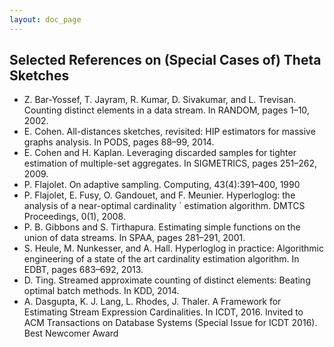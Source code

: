 ```yaml
---
layout: doc_page
---
```


## Selected References on (Special Cases of) Theta Sketches

* Z. Bar-Yossef, T. Jayram, R. Kumar, D. Sivakumar, and L. Trevisan. Counting distinct elements in a data stream. In RANDOM, pages 1–10, 2002.
* E. Cohen. All-distances sketches, revisited: HIP estimators for massive graphs analysis. In PODS, pages 88–99, 2014.
* E. Cohen and H. Kaplan. Leveraging discarded samples for tighter estimation of multiple-set aggregates. In SIGMETRICS, pages 251–262, 2009.
* P. Flajolet. On adaptive sampling. Computing, 43(4):391–400, 1990
* P. Flajolet, E. Fusy, O. Gandouet, and F. Meunier. Hyperloglog: the analysis of a near-optimal cardinality ´ estimation algorithm. DMTCS Proceedings, 0(1), 2008.
* P. B. Gibbons and S. Tirthapura. Estimating simple functions on the union of data streams. In SPAA, pages 281–291, 2001.
* S. Heule, M. Nunkesser, and A. Hall. Hyperloglog in practice: Algorithmic engineering of a state of the art cardinality estimation algorithm. In EDBT, pages 683–692, 2013.
* D. Ting. Streamed approximate counting of distinct elements: Beating optimal batch methods. In KDD, 2014.
* A. Dasgupta, K. J. Lang, L. Rhodes, J. Thaler. A Framework for Estimating Stream Expression Cardinalities. In ICDT, 2016. Invited to ACM Transactions on Database Systems (Special Issue for ICDT 2016). Best Newcomer Award
